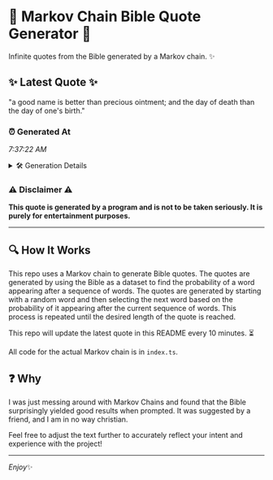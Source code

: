 # 📖 Markov Chain Bible Quote Generator 📖

Infinite quotes from the Bible generated by a Markov chain. ✨

## ✨ Latest Quote ✨
"a good name is better than precious ointment; and the day of death than the day of one's birth."

### ⏰ Generated At
*7:37:22 AM*

<details>
    <summary>🛠️ Generation Details</summary>
    <p>
        <strong>🌱 Seed:</strong> a<br>
        <strong>🔄 Iterations:</strong> 18<br>
        <strong>📜 Context History:</strong><br>[ a ]: good<br>[ a, good ]: name<br>[ a, good, name ]: is<br>[ a, good, name, is ]: better<br>[ a, good, name, is, better ]: than<br>[ a, good, name, is, better, than ]: precious<br>[ good, name, is, better, than, precious ]: ointment;<br>[ name, is, better, than, precious, ointment; ]: and<br>[ is, better, than, precious, ointment;, and ]: the<br>[ better, than, precious, ointment;, and, the ]: day<br>[ than, precious, ointment;, and, the, day ]: of<br>[ precious, ointment;, and, the, day, of ]: death<br>[ ointment;, and, the, day, of, death ]: than<br>[ and, the, day, of, death, than ]: the<br>[ the, day, of, death, than, the ]: day<br>[ day, of, death, than, the, day ]: of<br>[ of, death, than, the, day, of ]: one's<br>[ death, than, the, day, of, one's ]: birth.<br>
    </p>
</details>

### ⚠️ Disclaimer ⚠️
**This quote is generated by a program and is not to be taken seriously. It is purely for entertainment purposes.**

---

## 🔍 How It Works

This repo uses a Markov chain to generate Bible quotes. The quotes are generated by using the Bible as a dataset to find the probability of a word appearing after a sequence of words. The quotes are generated by starting with a random word and then selecting the next word based on the probability of it appearing after the current sequence of words. This process is repeated until the desired length of the quote is reached.

This repo will update the latest quote in this README every 10 minutes. ⏳

All code for the actual Markov chain is in `index.ts`.

## ❓ Why

I was just messing around with Markov Chains and found that the Bible surprisingly yielded good results when prompted. 
It was suggested by a friend, and I am in no way christian.

Feel free to adjust the text further to accurately reflect your intent and experience with the project!

---

*Enjoy*✨
